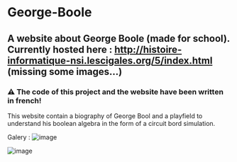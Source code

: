 # George-Boole
## A website about George Boole (made for school). Currently hosted here : http://histoire-informatique-nsi.lescigales.org/5/index.html (missing some images...)


### ⚠ The code of this project and the website have been written in french! 


This website contain a biography of George Bool and a playfield to understand his boolean algebra in the form of a circuit bord simulation.

Galery : 
![image](https://user-images.githubusercontent.com/59451933/169664369-fa363156-c32e-49c3-b491-f1880c04fc2e.png)




![image](https://user-images.githubusercontent.com/59451933/169664353-de1c7329-8027-4d0f-8232-870dc6cba189.png)
